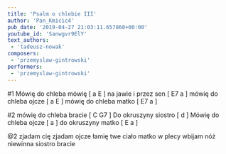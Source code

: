```yaml
---
title: 'Psalm o chlebie III'
author: 'Pan_Kmicic4'
pub_date: '2019-04-27 21:03:11.657860+00:00'
youtube_id: 'Sanwgvr9ElY'
text_authors:
 - 'tadeusz-nowak'
composers:
 - 'przemyslaw-gintrowski'
performers:
 - 'przemyslaw-gintrowski'
---
```


#1
Mówię do chleba mówię [ a E ]
na jawie i przez sen [ E7 a ]
mówię do chleba ojcze [ a E ]
mówię do chleba matko [ E7 a ]

#2
mówię do chleba bracie [ C G7 ]
Do okruszyny siostro [ d ]
Mówię do chleba ojcze [ a ]
do okruszyny matko [ E a ]

@2
zjadam cię zjadam ojcze
łamię twe ciało matko
w plecy wbijam nóż
niewinna siostro bracie